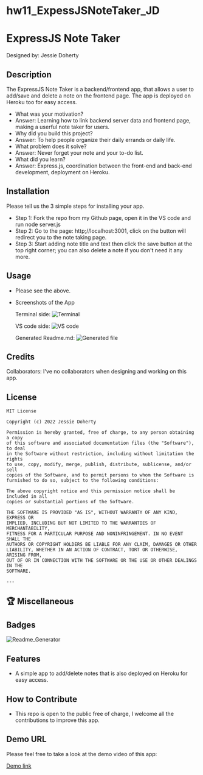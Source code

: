 # hw11_ExpessJSNoteTaker_JD

# ExpressJS Note Taker

Designed by: Jessie Doherty

## Description

The ExpressJS Note Taker is a backend/frontend app, that allows a user to add/save and delete a note on the frontend page. The app is deployed on Heroku too for easy access.

- What was your motivation?
- Answer: Learning how to link backend server data and frontend page, making a userful note taker for users.
- Why did you build this project?
- Answer: To help people organize their daily errands or daily life.
- What problem does it solve?
- Answer: Never forget your note and your to-do list.
- What did you learn?
- Answer: Express.js, coordination between the front-end and back-end development, deployment on Heroku.

## Installation

Please tell us the 3 simple steps for installing your app.

- Step 1: Fork the repo from my Github page, open it in the VS code and run node server.js
- Step 2: Go to the page: http;//localhost:3001, click on the button will redirect you to the note taking page.
- Step 3: Start adding note title and text then click the save button at the top right corner; you can also delete a note if you don't need it any more.

## Usage

- Please see the above.
- Screenshots of the App

  Terminal side:
  ![Terminal](assets/images/terminalside.png)

  VS code side:
  ![VS code](assets/images/queryscreen.png)

  Generated Readme.md:
  ![Generated file](assets/images/generatedreadme.png)

## Credits

Collaborators: I've no collaborators when designing and working on this app.

## License

    MIT License

    Copyright (c) 2022 Jessie Doherty

    Permission is hereby granted, free of charge, to any person obtaining a copy
    of this software and associated documentation files (the "Software"), to deal
    in the Software without restriction, including without limitation the rights
    to use, copy, modify, merge, publish, distribute, sublicense, and/or sell
    copies of the Software, and to permit persons to whom the Software is
    furnished to do so, subject to the following conditions:

    The above copyright notice and this permission notice shall be included in all
    copies or substantial portions of the Software.

    THE SOFTWARE IS PROVIDED "AS IS", WITHOUT WARRANTY OF ANY KIND, EXPRESS OR
    IMPLIED, INCLUDING BUT NOT LIMITED TO THE WARRANTIES OF MERCHANTABILITY,
    FITNESS FOR A PARTICULAR PURPOSE AND NONINFRINGEMENT. IN NO EVENT SHALL THE
    AUTHORS OR COPYRIGHT HOLDERS BE LIABLE FOR ANY CLAIM, DAMAGES OR OTHER
    LIABILITY, WHETHER IN AN ACTION OF CONTRACT, TORT OR OTHERWISE, ARISING FROM,
    OUT OF OR IN CONNECTION WITH THE SOFTWARE OR THE USE OR OTHER DEALINGS IN THE
    SOFTWARE.

    ---

## 🏆 Miscellaneous

## Badges

![Readme_Generator](https://img.shields.io/badge/Readme.md-Generator%20v1.0-blue)

## Features

- A simple app to add/delete notes that is also deployed on Heroku for easy access.

## How to Contribute

- This repo is open to the public free of charge, I welcome all the contributions to improve this app.

## Demo URL

Please feel free to take a look at the demo video of this app:

[Demo link](https://drive.google.com/file/d/1PMw6HrfYfTd0uDhtfg4vlzsGgRSwDm-5/view)
